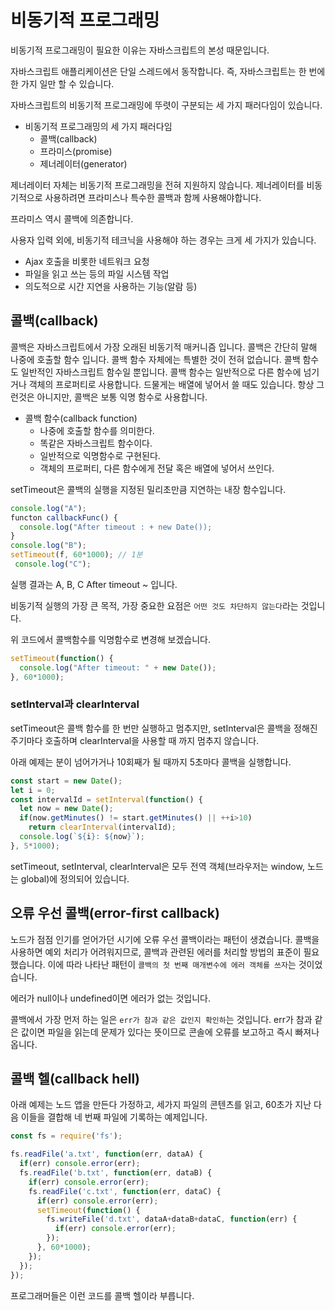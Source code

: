 # 비동기적 프로그래밍

비동기적 프로그래밍이 필요한 이유는 자바스크립트의 본성 때문입니다.

자바스크립트 애플리케이션은 단일 스레드에서 동작합니다. 즉, 자바스크립트는 한 번에 한 가지 일만 할 수 있습니다.

자바스크립트의 비동기적 프로그래밍에 뚜렷이 구분되는 세 가지 패러다임이 있습니다.

- 비동기적 프로그래밍의 세 가지 패러다임
  - 콜백(callback)
  - 프라미스(promise)
  - 제너레이터(generator)
  
제너레이터 자체는 비동기적 프로그래밍을 전혀 지원하지 않습니다. 제너레이터를 비동기적으로 사용하려면 프라미스나 특수한 콜백과 함께 사용해야합니다.

프라미스 역시 콜백에 의존합니다. 

사용자 입력 외에, 비동기적 테크닉을 사용해야 하는 경우는 크게 세 가지가 있습니다.

- Ajax 호출을 비롯한 네트워크 요청
- 파일을 읽고 쓰는 등의 파일 시스템 작업
- 의도적으로 시간 지연을 사용하는 기능(알람 등)

## 콜백(callback)

콜백은 자바스크립트에서 가장 오래된 비동기적 매커니즘 입니다. 콜백은 간단히 말해 나중에 호출할 함수 입니다.
콜백 함수 자체에는 특별한 것이 전혀 없습니다. 콜백 함수도 일반적인 자바스크립트 함수일 뿐입니다. 콜백 함수는 일반적으로 다른 함수에 넘기거나 객체의
프로퍼티로 사용합니다. 드물게는 배열에 넣어서 쓸 때도 있습니다. 항상 그런것은 아니지만, 콜백은 보통 익명 함수로 사용합니다.

- 콜백 함수(callback function)
  - 나중에 호출할 함수를 의미한다.
  - 똑같은 자바스크립트 함수이다.
  - 일반적으로 익명함수로 구현된다.
  - 객체의 프로퍼티, 다른 함수에게 전달 혹은 배열에 넣어서 쓰인다.
  
setTimeout은 콜백의 실행을 지정된 밀리초만큼 지연하는 내장 함수입니다.
  
  ```javascript
  console.log("A");
  functon callbackFunc() {
    console.log("After timeout : + new Date());
  }
  console.log("B");
  setTimeout(f, 60*1000); // 1분
   console.log("C");
  ```
  
실행 결과는 A, B, C After timeout ~ 입니다.
  
비동기적 실행의 가장 큰 목적, 가장 중요한 요점은 `어떤 것도 차단하지 않는다`라는 것입니다.
  
위 코드에서 콜백함수를 익명함수로 변경해 보겠습니다.
  
  ```javascript
  setTimeout(function() {
    console.log("After timeout: " + new Date());
  }, 60*1000);
  ```
  
### setInterval과 clearInterval
  
setTimeout은 콜백 함수를 한 번만 실행하고 멈추지만, setInterval은 콜백을 정해진 주기마다 호출하며 clearInterval을 사용할 때 까지 멈추지 않습니다.

아래 예제는 분이 넘어가거나 10회째가 될 때까지 5초마다 콜백을 실행합니다.

```javascript
const start = new Date();
let i = 0;
const intervalId = setInterval(function() {
  let now = new Date();
  if(now.getMinutes() != start.getMinutes() || ++i>10)
    return clearInterval(intervalId);
  console.log(`${i}: ${now}`);
}, 5*1000);
```

setTimeout, setInterval, clearInterval은 모두 전역 객체(브라우저는 window, 노드는 global)에 정의되어 있습니다.

## 오류 우선 콜백(error-first callback)

노드가 점점 인기를 얻어가던 시기에 오류 우선 콜백이라는 패턴이 생겼습니다. 콜백을 사용하면 예외 처리가 어려워지므로, 콜백과 관련된 에러를
처리할 방법의 표준이 필요했습니다. 이에 따라 나타난 패턴이 `콜백의 첫 번째 매개변수에 에러 객체를 쓰자`는 것이었습니다.

에러가 null이나 undefined이면 에러가 없는 것입니다.

콜백에서 가장 먼저 하는 일은 `err가 참과 같은 값인지 확인하`는 것입니다. err가 참과 같은 값이면 파일을 읽는데 문제가 있다는 뜻이므로 콘솔에 오류를
보고하고 즉시 빠져나옵니다.

## 콜백 헬(callback hell)

아래 예제는 노드 앱을 만든다 가정하고, 세가지 파일의 콘텐츠를 읽고, 60초가 지난 다음 이들을 결합해 네 번째 파일에 기록하는 예제입니다.

```javascript
const fs = require('fs');

fs.readFile('a.txt', function(err, dataA) {
  if(err) console.error(err);
  fs.readFile('b.txt', function(err, dataB) {
    if(err) console.error(err);
    fs.readFile('c.txt', function(err, dataC) {
      if(err) console.error(err);
      setTimeout(function() {
        fs.writeFile('d.txt', dataA+dataB+dataC, function(err) {
          if(err) console.error(err);
        });
      }, 60*1000);
    });
  });
});
```

프로그래머들은 이런 코드를 콜백 헬이라 부릅니다. 
  
  
